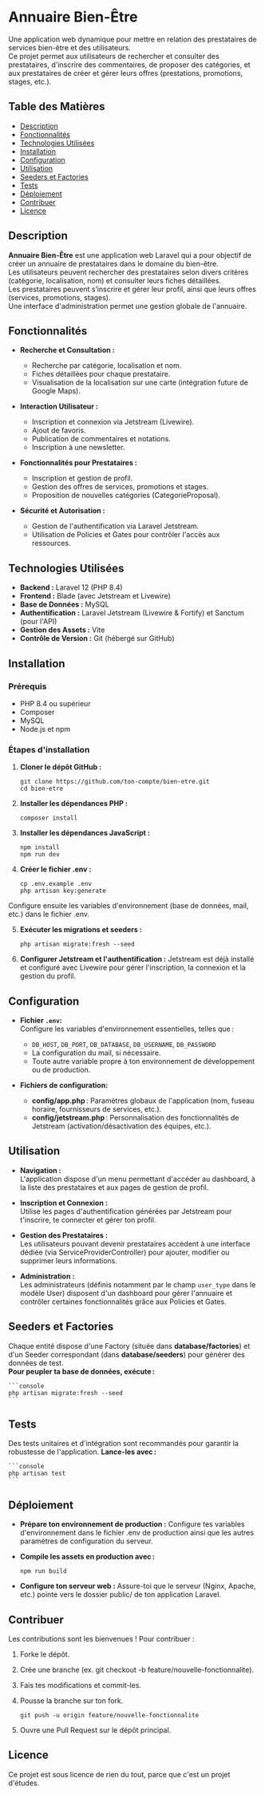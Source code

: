 # Annuaire Bien-Être

Une application web dynamique pour mettre en relation des prestataires de services bien-être et des utilisateurs.  
Ce projet permet aux utilisateurs de rechercher et consulter des prestataires, d'inscrire des commentaires, de proposer des catégories, et aux prestataires de créer et gérer leurs offres (prestations, promotions, stages, etc.).

## Table des Matières

- [Description](#description)
- [Fonctionnalités](#fonctionnalités)
- [Technologies Utilisées](#technologies-utilisées)
- [Installation](#installation)
- [Configuration](#configuration)
- [Utilisation](#utilisation)
- [Seeders et Factories](#seeders-et-factories)
- [Tests](#tests)
- [Déploiement](#déploiement)
- [Contribuer](#contribuer)
- [Licence](#licence)

## Description

**Annuaire Bien-Être** est une application web Laravel qui a pour objectif de créer un annuaire de prestataires dans le domaine du bien-être.  
Les utilisateurs peuvent rechercher des prestataires selon divers critères (catégorie, localisation, nom) et consulter leurs fiches détaillées.  
Les prestataires peuvent s’inscrire et gérer leur profil, ainsi que leurs offres (services, promotions, stages).  
Une interface d'administration permet une gestion globale de l'annuaire.

## Fonctionnalités

- **Recherche et Consultation :**
  - Recherche par catégorie, localisation et nom.
  - Fiches détaillées pour chaque prestataire.
  - Visualisation de la localisation sur une carte (intégration future de Google Maps).

- **Interaction Utilisateur :**
  - Inscription et connexion via Jetstream (Livewire).
  - Ajout de favoris.
  - Publication de commentaires et notations.
  - Inscription à une newsletter.

- **Fonctionnalités pour Prestataires :**
  - Inscription et gestion de profil.
  - Gestion des offres de services, promotions et stages.
  - Proposition de nouvelles catégories (CategorieProposal).

- **Sécurité et Autorisation :**
  - Gestion de l'authentification via Laravel Jetstream.
  - Utilisation de Policies et Gates pour contrôler l'accès aux ressources.

## Technologies Utilisées

- **Backend :** Laravel 12 (PHP 8.4)
- **Frontend :** Blade (avec Jetstream et Livewire)
- **Base de Données :** MySQL
- **Authentification :** Laravel Jetstream (Livewire & Fortify) et Sanctum (pour l'API)
- **Gestion des Assets :** Vite
- **Contrôle de Version :** Git (hébergé sur GitHub)

## Installation

### Prérequis

- PHP 8.4 ou supérieur
- Composer
- MySQL
- Node.js et npm

### Étapes d'installation

1. **Cloner le dépôt GitHub :**

   ```console
   git clone https://github.com/ton-compte/bien-etre.git
   cd bien-etre
   ```

2. **Installer les dépendances PHP :**

    ```console
    composer install
    ```

3. **Installer les dépendances JavaScript :**

    ```console
    npm install
    npm run dev
    ```

4. **Créer le fichier .env :**

    ```console
    cp .env.example .env
    php artisan key:generate
    ```

Configure ensuite les variables d'environnement (base de données, mail, etc.) dans le fichier .env.

5. **Exécuter les migrations et seeders :**

    ```console
    php artisan migrate:fresh --seed
    ```

6. **Configurer Jetstream et l'authentification :**
Jetstream est déjà installé et configuré avec Livewire pour gérer l'inscription, la connexion et la gestion du profil.

## Configuration

- **Fichier `.env`:**  
  Configure les variables d'environnement essentielles, telles que :
  - `DB_HOST`, `DB_PORT`, `DB_DATABASE`, `DB_USERNAME`, `DB_PASSWORD`  
  - La configuration du mail, si nécessaire.  
  - Toute autre variable propre à ton environnement de développement ou de production.

- **Fichiers de configuration:**  
  - **config/app.php** : Paramètres globaux de l'application (nom, fuseau horaire, fournisseurs de services, etc.).  
  - **config/jetstream.php** : Personnalisation des fonctionnalités de Jetstream (activation/désactivation des équipes, etc.).

## Utilisation

- **Navigation :**  
  L'application dispose d'un menu permettant d'accéder au dashboard, à la liste des prestataires et aux pages de gestion de profil.

- **Inscription et Connexion :**  
  Utilise les pages d'authentification générées par Jetstream pour t'inscrire, te connecter et gérer ton profil.

- **Gestion des Prestataires :**  
  Les utilisateurs pouvant devenir prestataires accèdent à une interface dédiée (via ServiceProviderController) pour ajouter, modifier ou supprimer leurs informations.

- **Administration :**  
  Les administrateurs (définis notamment par le champ `user_type` dans le modèle User) disposent d'un dashboard pour gérer l'annuaire et contrôler certaines fonctionnalités grâce aux Policies et Gates.

## Seeders et Factories

Chaque entité dispose d'une Factory (située dans **database/factories**) et d'un Seeder correspondant (dans **database/seeders**) pour générer des données de test.  
**Pour peupler ta base de données, exécute :**

    ```console
    php artisan migrate:fresh --seed
    ```

## Tests
Des tests unitaires et d'intégration sont recommandés pour garantir la robustesse de l'application.
**Lance-les avec :**

    ```console
    php artisan test 
    ```

## Déploiement
- **Prépare ton environnement de production :** 
Configure tes variables d'environnement dans le fichier .env de production ainsi que les autres paramètres de configuration du serveur.

- **Compile les assets en production avec :**

    ```console
    npm run build
    ```

- **Configure ton serveur web :** 
Assure-toi que le serveur (Nginx, Apache, etc.) pointe vers le dossier public/ de ton application Laravel.

## Contribuer
Les contributions sont les bienvenues !
Pour contribuer :

1. Forke le dépôt.

2. Crée une branche (ex. git checkout -b feature/nouvelle-fonctionnalite).

3. Fais tes modifications et commit-les.

4. Pousse la branche sur ton fork.

    ```console
    git push -u origin feature/nouvelle-fonctionnalite
    ```

5. Ouvre une Pull Request sur le dépôt principal.

## Licence
Ce projet est sous licence de rien du tout, parce que c'est un projet d'études.